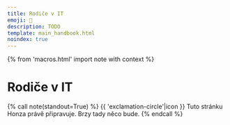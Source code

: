 ```yaml
---
title: Rodiče v IT
emoji: 👶
description: TODO
template: main_handbook.html
noindex: true
---
```


{% from 'macros.html' import note with context %}

# Rodiče v IT

{% call note(standout=True) %}
  {{ 'exclamation-circle'|icon }} Tuto stránku Honza právě připravuje. Brzy tady něco bude.
{% endcall %}


<!-- {#

- Magda https://mail.google.com/mail/u/0/#inbox/KtbxLrjGQcnLHJfGrPfPsPdVzHDfvDThLB

https://imysleni.cz/ucebnice/zaklady-programovani-v-jazyce-python-pro-stredni-skoly

Privydelek na materske
- vpp na mateřské
- OSVČ sám/sama prozovovat znamená přijít o podporu v mateřství
- https://aperio.cz/vydelecna-cinnost-behem-materske-rodicovske-dovolene/
- https://mail.google.com/mail/u/0/#inbox/KtbxLrjGQcnLHJfGrPfPsPdVzHDfvDThLB

Mateřská do CVčka
https://www.facebook.com/groups/344184902617292/?multi_permalinks=1416009175434854&hoisted_section_header_type=recently_seen&__cft__[0]=AZX4mzGVPa_P2Iuqw8iBcu51l11OI8YNPC2j94QuZ7XlKAbbAZmGGVvygoehieSM2S8L4KvqMJ7Lnr32RKwQs0EoCROhY15hIGqSCvc7Cn3ZAioPYC2ekaS6YDWwpN39x89rrUtAxXFxi32aTG2JcCs3EWaQuLoTdkaBChAcmqoRxtk3a8c4OoiNO5FhmS8IS4Y&__tn__=%2CO%2CP-R

https://www.bbc.com/worklife/article/20210617-does-motherhood-belong-on-a-resume

rady ohledně děr v CV a mateřské
https://www.linkedin.com/posts/honzajavorek_%C4%8Dl%C3%A1nek-na-bbc-rozeb%C3%ADr%C3%A1-zda-pat%C5%99%C3%AD-p%C3%A9%C4%8De-o-activity-6851398868228198400-y6fc

co říkají matkám na pohovorech
https://www.facebook.com/groups/123305571039874/?multi_permalinks=4856613921042325&hoisted_section_header_type=recently_seen

https://zpravy.aktualne.cz/ekonomika/vodafone-nabidne-u-vsech-pozic-castecny-uvazek-cesko-s-flexi/r~40c55cf6c47c11ebbc3f0cc47ab5f122/

https://www.linkedin.com/in/kaitlynchang/
(featured) https://www.linkedin.com/feed/update/urn:li:activity:6854922239847006208/

- zalohy nemusis platit kdyz jsi na materske nebo student, Zmínila bych ještě rozdíl mezi podnikáním jako hlavní a jako vedlejší činnost.
- https://twitter.com/_hospa/status/1333552886853357569
- https://www.facebook.com/groups/junior.guru/permalink/502624567327822/?comment_id=502647810658831
- https://marter.cz/
- https://medium.com/@lenka.stawarczyk/pro%C4%8D-si-%C5%BEeny-p%C5%99i-hled%C3%A1n%C3%AD-pr%C3%A1ce-nev%C4%9B%C5%99%C3%AD-a-nejsou-sp%C3%AD%C5%A1-jen-vyb%C3%ADrav%C3%A9-a50c936fb805
- https://www.linkedin.com/posts/femme-palette_weve-released-a-new-e-book-about-balancing-activity-7018836400825376768-A6R8
- https://projekty.heroine.cz/zeny-it

„Většina matek chce dál pokračovat. Často se samy ozvou, jestli pro ně něco máme, a vždycky máme. Pokaždé existuje nějaký malý projekt, který jim můžeme dát. Nebo chodí školit juniory. Ony jsou nadšené, my jsme nadšení,“
https://denikn.cz/279531/koncici-sefka-slevomatu-muzi-si-me-na-jednanich-pletli-s-obsluhou-zeny-se-podcenuji-a-boji-se-selhani/?cst=91370c7fe392f469f161d9e86d3e151e0e237c39

https://mamajob.online/

--- https://discord.com/channels/769966886598737931/788832177135026197/990538199308853278
Dneska na mě facebook vyhodil Strojové učení pro děti:
https://www.donio.cz/ucebnice-umele-inteligence-pro-deti?fbclid=IwAR3_mBSfWFSQYHnGUEhNm0sDopBkZGOQwmZaCi3IvyRvOK7eOiij1YeGFtE

Myslím, že tohle potřebuju 😄 Kromě toho že to je Strojové učení pro děti, chápete, jako vysvětlený pro děti, 😁  , tak to am podle všeho dělaj ve Scratchi 😄
---


--- https://discord.com/channels/769966886598737931/769966887055392768/982900261263646821
<@933738477449785384> Mateřská mi funguje 24/7/365. <:lolpain:859017227515854879> Mám tři velice aktivní kluky 23 měsíců, 4 roky a 6 let. Škola nám teď naštěstí teprve začne, to ještě bude tóčo. Hlídání nulové, jen když se manžel občas zapojí o víkendu. Večer nic nedělám, protože chci aspoň ten večer chvíli strávit s manželem, pokud mě teda nezabaví na celý večer nejmladší a neusnu s ním. 😄

A kdy se tedy učím? Když jsou starší dva kluci ve školce a nejmladšího uspim po obědě. (Bohužel zrovna teď nastal čas, kdy mi po obědě nechce už moc spát.) A zbytek o víkendech, případně v týdnu navečer chvilky a výjimečně když se děti na chvíli něčím zabaví. "Hlídání" televizí odmítám, protože kluci pak akorát víc zlobí, takže tam používám časovač na televizi, abych to nemusela sledovat (přičemž vím, na co se koukají a je okolo toho hodně debat, co povolím) a někdy tak získám taky chvilku - aspoň od starších, nejmladšímu nic ještě nepouštím.

Teď, jak začnu pracovat, tak se budu muset s manželem už domluvit, aby mě od dětí odstínil pravidelně, jestli to nemám dělat večer a víkendy, když mi nejmladší háže vidle do toho spaní. Manžel sám mi na začátku tvrdil, že si to představuju moc jednoduše, jak se dostanu do IT, takže chápe, že když už tam jsem, že to mé úsilí k něčemu je a je zapotřebí.
---

http://www.zasnem.cz/2023/04/26/maly-hacker/

#} -->
